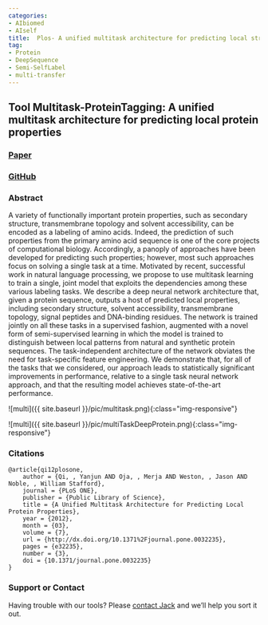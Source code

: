 ```yaml
---
categories:
- AIbiomed
- AIself
title:  Plos- A unified multitask architecture for predicting local structural properties on proteins
tag:
- Protein
- DeepSequence 
- Semi-SelfLabel 
- multi-transfer
---
```


<a name="multiprotein"></a>
## Tool Multitask-ProteinTagging: A unified multitask architecture for predicting local protein properties

### [Paper](http://journals.plos.org/plosone/article?id=10.1371/journal.pone.0032235)


### [GitHub](https://github.com/DeepLearning4BioSeqText/Paper12-PlosOne-DeepProteinMultitaskTagging)



### Abstract
A variety of functionally important protein properties, such as secondary structure, transmembrane topology and solvent accessibility, can be encoded as a labeling of amino acids. Indeed, the prediction of such properties from the primary amino acid sequence is one of the core projects of computational biology. Accordingly, a panoply of approaches have been developed for predicting such properties; however, most such approaches focus on solving a single task at a time. Motivated by recent, successful work in natural language processing, we propose to use <italic>multitask learning</italic> to train a single, joint model that exploits the dependencies among these various labeling tasks. We describe a deep neural network architecture that, given a protein sequence, outputs a host of predicted local properties, including secondary structure, solvent accessibility, transmembrane topology, signal peptides and DNA-binding residues. The network is trained jointly on all these tasks in a supervised fashion, augmented with a novel form of semi-supervised learning in which the model is trained to distinguish between local patterns from natural and synthetic protein sequences. The task-independent architecture of the network obviates the need for task-specific feature engineering. We demonstrate that, for all of the tasks that we considered, our approach leads to statistically significant improvements in performance, relative to a single task neural network approach, and that the resulting model achieves state-of-the-art performance.



![multi]({{ site.baseurl }}/pic/multitask.png){:class="img-responsive"}

![multi]({{ site.baseurl }}/pic/multiTaskDeepProtein.png){:class="img-responsive"}


### Citations

```
@article{qi12plosone,
    author = {Qi, , Yanjun AND Oja, , Merja AND Weston, , Jason AND Noble, , William Stafford},
    journal = {PLoS ONE},
    publisher = {Public Library of Science},
    title = {A Unified Multitask Architecture for Predicting Local Protein Properties},
    year = {2012},
    month = {03},
    volume = {7},
    url = {http://dx.doi.org/10.1371%2Fjournal.pone.0032235},
    pages = {e32235},
    number = {3},
    doi = {10.1371/journal.pone.0032235}
}        
```


### Support or Contact

Having trouble with our tools? Please [contact Jack](mailto:jacklanchantin@gmail.com) and we’ll help you sort it out.
